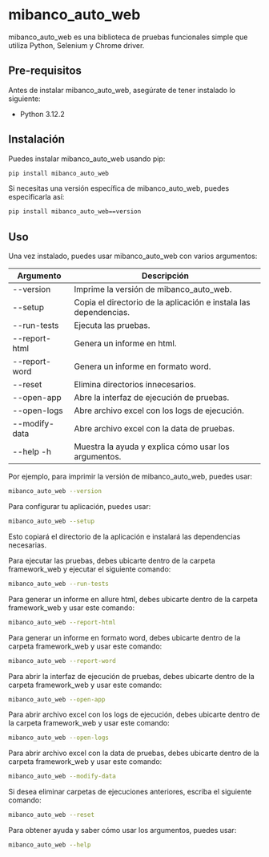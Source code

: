 # mibanco_auto_web

mibanco_auto_web es una biblioteca de pruebas funcionales simple que utiliza Python, Selenium y Chrome driver.

## Pre-requisitos

Antes de instalar mibanco_auto_web, asegúrate de tener instalado lo siguiente:

- Python 3.12.2

## Instalación

Puedes instalar mibanco_auto_web usando pip:

```bash
pip install mibanco_auto_web
```

Si necesitas una versión específica de mibanco_auto_web, puedes especificarla así:

```bash
pip install mibanco_auto_web==version
```
## Uso

Una vez instalado, puedes usar mibanco_auto_web con varios argumentos:

| Argumento   | Descripción                                           |
|-------------|-------------------------------------------------------|
| --version   | Imprime la versión de mibanco_auto_web.                       |
| --setup     | Copia el directorio de la aplicación e instala las dependencias. |
| --run-tests | Ejecuta las pruebas.                                  |
| --report-html    | Genera un informe en html.                                    |
| --report-word      | Genera un informe en formato word. |
| --reset      | Elimina directorios innecesarios.  |
| --open-app   | Abre la interfaz de ejecución de pruebas.  |
| --open-logs   | Abre archivo excel con los logs de ejecución. |
| --modify-data   | Abre archivo excel con la data de pruebas. |
| --help  -h    | Muestra la ayuda y explica cómo usar los argumentos.  |

Por ejemplo, para imprimir la versión de mibanco_auto_web, puedes usar:

```bash
mibanco_auto_web --version
```
Para configurar tu aplicación, puedes usar:

```bash
mibanco_auto_web --setup
```
Esto copiará el directorio de la aplicación e instalará las dependencias necesarias.

Para ejecutar las pruebas, debes ubicarte dentro de la carpeta framework_web y ejecutar el siguiente comando:

```bash
mibanco_auto_web --run-tests
```
Para generar un informe en allure html, debes ubicarte dentro de la carpeta framework_web y usar este comando:

```bash
mibanco_auto_web --report-html
```
Para generar un informe en formato word, debes ubicarte dentro de la carpeta framework_web y usar este comando:

```bash
mibanco_auto_web --report-word
```

Para abrir la interfaz de ejecución de pruebas, debes ubicarte dentro de la carpeta framework_web y usar este comando:

```bash
mibanco_auto_web --open-app
```

Para abrir archivo excel con los logs de ejecución, debes ubicarte dentro de la carpeta framework_web y usar este comando:

```bash
mibanco_auto_web --open-logs
```

Para abrir archivo excel con la data de pruebas, debes ubicarte dentro de la carpeta framework_web y usar este comando:

```bash
mibanco_auto_web --modify-data
```

Si desea eliminar carpetas de ejecuciones anteriores, escriba el siguiente comando:

```bash
mibanco_auto_web --reset
```

Para obtener ayuda y saber cómo usar los argumentos, puedes usar:

```bash
mibanco_auto_web --help
```